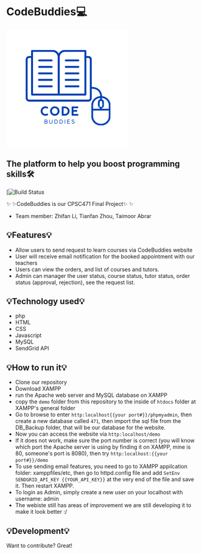 # CodeBuddies💻
![alt text](https://github.com/zhifanl/CodeBuddies/blob/main/demo/img/CodeBuddies.png?raw=true)


## The platform to help you boost programming skills🛠


[![Build Status](https://app.travis-ci.com/zhifanl/Docker-CI-CD.svg?branch=main)

✨ ✨CodeBuddies is our CPSC471 Final Project✨ ✨

- Team member: Zhifan Li, Tianfan Zhou, Taimoor Abrar


## 💡Features💡

- Allow users to send request to learn courses via CodeBuddies website
- User will receive email notification for the booked appointment with our teachers
- Users can view the orders, and list of courses and tutors.
- Admin can manager the user status, course status, tutor status, order status (approval, rejection), see the request list.




## 💡Technology used💡


- php
- HTML 
- CSS 
- Javascript
- MySQL
- SendGrid API



## 💡How to run it💡

* Clone our repository
* Download XAMPP
* run the Apache web server and MySQL database on XAMPP
* copy the ``demo`` folder from this repository to the inside of ``htdocs`` folder at XAMPP's general folder
* Go to browse to enter ``http:localhost{{your port#}}/phpmyadmin``, then create a new database called `471`, then import the sql file from the DB_Backup folder, that will be our database for the website. 
* Now you can access the website via ``http:localhost/demo``
* If it does not work, make sure the port number is correct (you will know which port the Apache server is using by finding it on XAMPP, mine is 80, someone's port is 8080), then try ``http:localhost:{{your port#}}/demo``
* To use sending email features, you need to go to XAMPP appilcation folder: xamppfiles/etc, then go to httpd.config file and add ``SetEnv SENDGRID_API_KEY {{YOUR_API_KEY}}`` at the very end of the file and save it. Then restart XAMPP.
* To login as Admin, simply create a new user on your localhost with username: admin
* The webiste still has areas of improvement we are still developing it to make it look better :/



## 💡Development💡

Want to contribute? Great!
